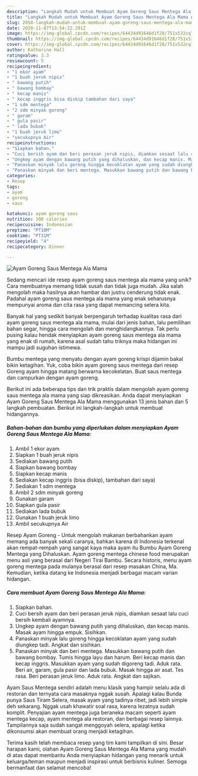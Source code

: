 ```yaml
---
description: "Langkah Mudah untuk Membuat Ayam Goreng Saus Mentega Ala Mama Anti Gagal"
title: "Langkah Mudah untuk Membuat Ayam Goreng Saus Mentega Ala Mama Anti Gagal"
slug: 2058-langkah-mudah-untuk-membuat-ayam-goreng-saus-mentega-ala-mama-anti-gagal
date: 2020-11-07T13:54:22.291Z
image: https://img-global.cpcdn.com/recipes/64434d91646d1f28/751x532cq70/ayam-goreng-saus-mentega-ala-mama-foto-resep-utama.jpg
thumbnail: https://img-global.cpcdn.com/recipes/64434d91646d1f28/751x532cq70/ayam-goreng-saus-mentega-ala-mama-foto-resep-utama.jpg
cover: https://img-global.cpcdn.com/recipes/64434d91646d1f28/751x532cq70/ayam-goreng-saus-mentega-ala-mama-foto-resep-utama.jpg
author: Katharine Hall
ratingvalue: 3.3
reviewcount: 5
recipeingredient:
- "1 ekor ayam"
- "1 buah jeruk nipis"
- " bawang putih"
- " bawang bombay"
- " kecap manis"
- " kecap inggris bisa diskip tambahan dari saya"
- "1 sdm mentega"
- "2 sdm minyak goreng"
- " garam"
- " gula pasir"
- " lada bubuk"
- "1 buah jeruk limo"
- "secukupnya Air"
recipeinstructions:
- "Siapkan bahan."
- "Cuci bersih ayam dan beri perasan jeruk nipis, diamkan sesaat lalu cuci bersih kembali ayamnya."
- "Ungkep ayam dengan bawang putih yang dihaluskan, dan kecap manis. Masak ayam hingga empuk. Sisihkan."
- "Panaskan minyak lalu goreng hingga kecoklatan ayam yang sudah diungkep tadi. Angkat dan sisihkan."
- "Panaskan minyak dan beri mentega. Masukkan bawang putih dan bawang bombay. Tumis hingga layu dan harum. Beri kecap manis dan kecap inggris. Masukkan ayam yang sudah digoreng tadi. Aduk rata. Beri air, garam, gula pasir dan lada bubuk. Masak hingga air asat. Tes rasa. Beri perasan jeruk limo. Aduk rata. Angkat dan sajikan."
categories:
- Resep
tags:
- ayam
- goreng
- saus

katakunci: ayam goreng saus 
nutrition: 108 calories
recipecuisine: Indonesian
preptime: "PT18M"
cooktime: "PT31M"
recipeyield: "4"
recipecategory: Dinner

---
```



![Ayam Goreng Saus Mentega Ala Mama](https://img-global.cpcdn.com/recipes/64434d91646d1f28/751x532cq70/ayam-goreng-saus-mentega-ala-mama-foto-resep-utama.jpg)

Sedang mencari ide resep ayam goreng saus mentega ala mama yang unik? Cara membuatnya memang tidak susah dan tidak juga mudah. Jika salah mengolah maka hasilnya akan hambar dan justru cenderung tidak enak. Padahal ayam goreng saus mentega ala mama yang enak seharusnya mempunyai aroma dan cita rasa yang dapat memancing selera kita.

Banyak hal yang sedikit banyak berpengaruh terhadap kualitas rasa dari ayam goreng saus mentega ala mama, mulai dari jenis bahan, lalu pemilihan bahan segar, hingga cara mengolah dan menghidangkannya. Tak perlu pusing kalau hendak menyiapkan ayam goreng saus mentega ala mama yang enak di rumah, karena asal sudah tahu triknya maka hidangan ini mampu jadi suguhan istimewa.

Bumbu mentega yang menyatu dengan ayam goreng krispi dijamin bakal bikin ketagihan. Yuk, coba bikin ayam goreng saus mentega dari resep Goreng ayam hingga matang berwarna kecokelatan. Buat saus mentega dan campurkan dengan ayam goreng.


Berikut ini ada beberapa tips dan trik praktis dalam mengolah ayam goreng saus mentega ala mama yang siap dikreasikan. Anda dapat menyiapkan Ayam Goreng Saus Mentega Ala Mama menggunakan 13 jenis bahan dan 5 langkah pembuatan. Berikut ini langkah-langkah untuk membuat hidangannya.

<!--inarticleads1-->

##### Bahan-bahan dan bumbu yang diperlukan dalam menyiapkan Ayam Goreng Saus Mentega Ala Mama:

1. Ambil 1 ekor ayam
1. Siapkan 1 buah jeruk nipis
1. Sediakan  bawang putih
1. Siapkan  bawang bombay
1. Siapkan  kecap manis
1. Sediakan  kecap inggris (bisa diskip), tambahan dari saya)
1. Sediakan 1 sdm mentega
1. Ambil 2 sdm minyak goreng
1. Gunakan  garam
1. Siapkan  gula pasir
1. Sediakan  lada bubuk
1. Gunakan 1 buah jeruk limo
1. Ambil secukupnya Air


Resep Ayam Goreng - Untuk mengolah makanan berbahankan ayam memang ada banyak sekali caranya, bahkan karena di Indonesia terkenal akan rempat-rempah yang sangat kaya maka ayam itu Bumbu Ayam Goreng Mentega yang Dihaluskan. Ayam goreng mentega chinese food merupakan menu asli yang berasal dari Negeri Tirai Bambu. Secara historis, menu ayam goreng mentega pada mulanya berasal dari resep masakan China, Ma. Kemudian, ketika datang ke Indonesia menjadi berbagai macam varian hidangan. 

<!--inarticleads2-->

##### Cara membuat Ayam Goreng Saus Mentega Ala Mama:

1. Siapkan bahan.
1. Cuci bersih ayam dan beri perasan jeruk nipis, diamkan sesaat lalu cuci bersih kembali ayamnya.
1. Ungkep ayam dengan bawang putih yang dihaluskan, dan kecap manis. Masak ayam hingga empuk. Sisihkan.
1. Panaskan minyak lalu goreng hingga kecoklatan ayam yang sudah diungkep tadi. Angkat dan sisihkan.
1. Panaskan minyak dan beri mentega. Masukkan bawang putih dan bawang bombay. Tumis hingga layu dan harum. Beri kecap manis dan kecap inggris. Masukkan ayam yang sudah digoreng tadi. Aduk rata. Beri air, garam, gula pasir dan lada bubuk. Masak hingga air asat. Tes rasa. Beri perasan jeruk limo. Aduk rata. Angkat dan sajikan.


Ayam Saus Mentega sendiri adalah menu klasik yang hampir selalu ada di restoran dan ternyata cara masaknya nggak susah. Apalagi kalau Bunda punya Saus Tiram Selera, masak ayam yang tadinya ribet, jadi lebih simple deh sekarang. Nggak usah khawatir soal rasa, karena lezatnya sudah komplit. Penyajian ayam mentega juga beraneka macam seperti ayam mentega kecap, ayam mentega ala restoran, dan berbagai resep lainnya. Tampilannya saja sudah sangat menggoyah selera, apalagi ketika dikonsumsi akan membuat orang menjadi ketagihan. 

Terima kasih telah membaca resep yang tim kami tampilkan di sini. Besar harapan kami, olahan Ayam Goreng Saus Mentega Ala Mama yang mudah di atas dapat membantu Anda menyiapkan hidangan yang menarik untuk keluarga/teman maupun menjadi inspirasi untuk berbisnis kuliner. Semoga bermanfaat dan selamat mencoba!
